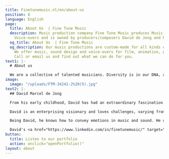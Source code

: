 ```yaml
---
title: Finetunemusic.nl/en/about-us
position: 6
language: English
page:
  title: About Us  | Fine Tune Music
  description: Music production company Fine Tune Music produces Music, Sound and
    Voice-overs and is owned by producers/composers David de Jong and Paul Maaswinkel.
  og_title: About Us  | Fine Tune Music
  og_description: Our music productions are custom-made for all kinds of projects.
    We offer music, sound design and voice-overs for film, animation, games and commercials.
    Call or email us and find out what we can do for you.
text1: |-
  # About us

  We are a collective of talented musicians. Diversity is in our DNA, as you can hear from our portfolio. Our team consists of committed professionals. Our job is to create something unique, using our knowledge to comply with your wishes.
image:
  image: "/uploads/FTM-34241-2%20(5).jpg"
text2: |-
  ## David Marcel de Jong

  From his early childhood, David has had an extraordinary fascination for music and sound. Curiosity is one of his driving forces when creating unique compositions, for which his background as a classical pianist is of great value. A keen ear for detail can be heard in his music, for example in the rich, detailed mixes he produces for various music styles.

  David is an enterprising visionary and loves challenges, varying from big commercial projects to experimental collaborations with other artists. As a musical jack-of-all-trades and using several egos, he releases all kinds of music: from heavy electronic music and dark soul to dynamic classical music.

  Being David, he knows how to convey emotions in music and sound. He uses this effectively as a communication tool when turning identity into sound and taking the listener on a journey.

  David's <a href="https://www.linkedin.com/in/finetunemusic/" target="_blank">LinkedIn</a>
button:
  title: Listen to our portfolio
  action: onclick="openPortfolio()"
layout: about
---
```


